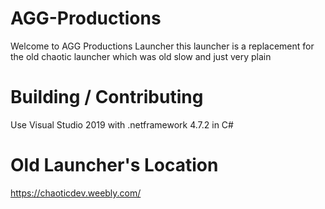 # AGG-Productions

Welcome to AGG Productions Launcher this launcher is a replacement for the old chaotic launcher which was old slow and just very plain

# Building / Contributing

Use Visual Studio 2019 with .netframework 4.7.2 in C#

# Old Launcher's Location

https://chaoticdev.weebly.com/
